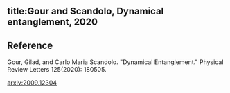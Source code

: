 title:Gour and Scandolo, Dynamical entanglement, 2020 
---

## Reference


Gour, Gilad, and Carlo Maria Scandolo. "Dynamical Entanglement." Physical Review Letters 125(2020): 180505.

[arxiv:2009.12304](https://arxiv.org/abs/2009.12304)
